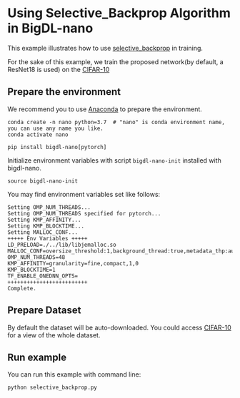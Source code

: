 # Using Selective_Backprop Algorithm in BigDL-nano 

This example illustrates how to use [selective_backprop](https://arxiv.org/abs/1910.00762) in training.

For the sake of this example, we train the proposed network(by default, a ResNet18 is used) on the [CIFAR-10](https://www.cs.toronto.edu/~kriz/cifar.html)


## Prepare the environment
We recommend you to use [Anaconda](https://www.anaconda.com/distribution/#linux) to prepare the environment.
```
conda create -n nano python=3.7  # "nano" is conda environment name, you can use any name you like.
conda activate nano

pip install bigdl-nano[pytorch]
```
Initialize environment variables with script `bigdl-nano-init` installed with bigdl-nano.
```
source bigdl-nano-init
``` 
You may find environment variables set like follows:
```
Setting OMP_NUM_THREADS...
Setting OMP_NUM_THREADS specified for pytorch...
Setting KMP_AFFINITY...
Setting KMP_BLOCKTIME...
Setting MALLOC_CONF...
+++++ Env Variables +++++
LD_PRELOAD=./../lib/libjemalloc.so
MALLOC_CONF=oversize_threshold:1,background_thread:true,metadata_thp:auto,dirty_decay_ms:-1,muzzy_decay_ms:-1
OMP_NUM_THREADS=48
KMP_AFFINITY=granularity=fine,compact,1,0
KMP_BLOCKTIME=1
TF_ENABLE_ONEDNN_OPTS=
+++++++++++++++++++++++++
Complete.
```

## Prepare Dataset
By default the dataset will be auto-downloaded.
You could access [CIFAR-10](https://www.cs.toronto.edu/~kriz/cifar.html) for a view of the whole dataset.

## Run example
You can run this example with command line:

```bash
python selective_backprop.py
```